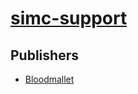 # [simc-support](https://pypi.org/project/simc-support)



## Publishers
- [Bloodmallet](https://pypi.org/user/Bloodmallet)

